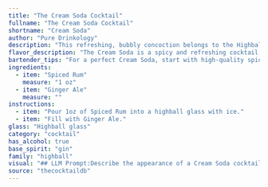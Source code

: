 ```yaml
---
title: "The Cream Soda Cocktail"
fullname: "The Cream Soda Cocktail"
shortname: "Cream Soda"
author: "Pure Drinkology"
description: "This refreshing, bubbly concoction belongs to the Highball family, known for their tall, ice-filled format and simple ingredient list.  While its exact origin is unclear, its combination of spiced rum and ginger ale likely emerged in the early 20th century, a time when both ingredients were readily available and enjoyed in popular drinks. "
flavor_description: "The Cream Soda is a spicy and refreshing cocktail with a unique flavor profile. The spiced rum brings notes of cinnamon, clove, and vanilla, which are softened by the sweetness of the ginger ale. The ginger adds a subtle warmth and a slight bite, while the bubbles create a lively and effervescent texture. This combination results in a surprisingly complex and balanced drink that is perfect for warm weather. "
bartender_tips: "For a perfect Cream Soda, start with high-quality spiced rum.  Use a chilled glass and fill it with ice. Add rum, then top with ginger ale, leaving a bit of headroom for the fizz.  A squeeze of lime adds a refreshing brightness.  Don't over-shake or stir – you want the ginger ale to retain its effervescence.  Enjoy! "
ingredients:
  - item: "Spiced Rum"
    measure: "1 oz"
  - item: "Ginger Ale"
    measure: ""
instructions:
  - item: "Pour 1oz of Spiced Rum into a highball glass with ice."
  - item: "Fill with Ginger Ale."
glass: "Highball glass"
category: "cocktail"
has_alcohol: true
base_spirit: "gin"
family: "highball"
visual: "## LLM Prompt:Describe the appearance of a Cream Soda cocktail, made with spiced rum and ginger ale. Consider these aspects:* **Color:** What is the overall color of the drink? Is it a single, uniform color, or does it have variations or layers?* **Transparency:** Is the drink clear, cloudy, or opaque? * **Texture:**  Is the drink smooth, bubbly, or have any visible ingredients?* **Garnish:**  What garnishes, if any, are added to the cocktail? How do they affect the visual appeal? Please be descriptive and imaginative, capturing the essence of this unique cocktail. "
source: "thecocktaildb"
---
```


